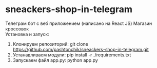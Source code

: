 # sneackers-shop-in-telegram
Телеграм бот с веб приложением (написано на React JS) Магазин кроссовок  
Установка и запуск:  
1) Клонируем репозиторий: git clone https://github.com/pashtonchik/sneackers-shop-in-telegram.git   
2) Устанавливаем модули: pip install -r ./requirements.txt  
3) Запускаем файл app.py: python app.py  
